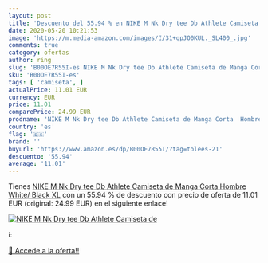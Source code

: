 ```yaml
---
layout: post
title: 'Descuento del 55.94 % en NIKE M Nk Dry tee Db Athlete Camiseta de'
date: 2020-05-20 10:21:53
image: 'https://m.media-amazon.com/images/I/31+qpJO0KUL._SL400_.jpg'
comments: true
category: ofertas
author: ring
slug: 'B00OE7R55I-es NIKE M Nk Dry tee Db Athlete Camiseta de Manga Corta...'
sku: 'B00OE7R55I-es'
tags: [ 'camiseta', ]
actualPrice: 11.01 EUR
currency: EUR
price: 11.01
comparePrice: 24.99 EUR
prodname: 'NIKE M Nk Dry tee Db Athlete Camiseta de Manga Corta  Hombre  White/ Black   XL'
country: 'es'
flag: '🇪🇸'
brand: ''
buyurl: 'https://www.amazon.es/dp/B00OE7R55I/?tag=tolees-21'
descuento: '55.94'
average: '11.01'
---
```


Tienes [NIKE M Nk Dry tee Db Athlete Camiseta de Manga Corta  Hombre  White/ Black   XL](https://www.amazon.es/dp/B00OE7R55I/?tag=tolees-21) con un 55.94 % de descuento con precio de oferta de 11.01 EUR (original: 24.99 EUR) en el siguiente enlace!

[![NIKE M Nk Dry tee Db Athlete Camiseta de](https://m.media-amazon.com/images/I/31+qpJO0KUL._SL400_.jpg)](https://www.amazon.es/dp/B00OE7R55I/?tag=tolees-21)

ℹ️:


[🛒 Accede a la oferta!!](https://www.amazon.es/dp/B00OE7R55I/?tag=tolees-21)
